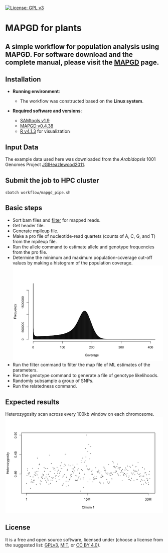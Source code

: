 [![License: GPL v3](https://img.shields.io/badge/License-GPL%20v3-blue.svg)](http://www.gnu.org/licenses/gpl-3.0)

# MAPGD for plants

## A simple workflow for population analysis using MAPGD. For software download and the complete manual, please visit the [MAPGD](https://github.com/LynchLab/MAPGD) page.

## Installation

- __Running environment__: 
    - The workflow was constructed based on the __Linux system__.

- __Required software and versions__: 
    - [SAMtools v1.9](http://www.htslib.org/)
    - [MAPGD v0.4.38](https://github.com/LynchLab/MAPGD) 
    - [R v4.1.3](https://www.r-project.org/) for visualization

## Input Data

The example data used here was downloaded from the *Arabidopsis* 1001 Genomes Project [JGIHeazlewood2011](https://1001genomes.org/projects/JGIHeazlewood2011/index.html).

## Submit the job to HPC cluster

```
sbatch workflow/mapgd_pipe.sh
```

## Basic steps

- Sort bam files and [filter](https://broadinstitute.github.io/picard/explain-flags.html) for mapped reads.
- Get header file.
- Generate mpileup file.
- Make a pro file of nucleotide-read quartets (counts of A, C, G, and T) from the mpileup file.
- Run the allele command to estimate allele and genotype frequencies from the pro file.
- Determine the minimum and maximum population-coverage cut-off values by making a histogram of the population coverage.
![](graphs/Coverage.png)
- Run the filter command to filter the map file of ML estimates of the parameters.
- Run the genotype command to generate a file of genotype likelihoods.
- Randomly subsample a group of SNPs.
- Run the relatedness command.

## Expected results

Heterozygosity scan across every 100kb window on each chromosome.
![](graphs/Heterozygosity.png)

## License
It is a free and open source software, licensed under []() (choose a license from the suggested list:  [GPLv3](https://github.com/github/choosealicense.com/blob/gh-pages/_licenses/gpl-3.0.txt), [MIT](https://github.com/github/choosealicense.com/blob/gh-pages/LICENSE.md), or [CC BY 4.0](https://github.com/github/choosealicense.com/blob/gh-pages/_licenses/cc-by-4.0.txt)).
